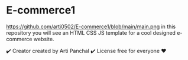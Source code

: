 # E-commerce1

https://github.com/arti0502/E-commerce1/blob/main/main.png
in this repository you will see an HTML CSS JS template for a cool designed e-commerce website.


✔️ Creator 
created by Arti Panchal
✔️ License
free for everyone ❤️
